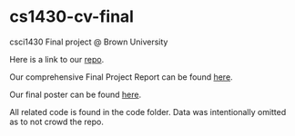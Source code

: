 # cs1430-cv-final
csci1430 Final project @ Brown University

Here is a link to our [repo](https://github.com/kevinxkang/1430CV-image-captioning).

Our comprehensive Final Project Report can be found [here](written/CS1430__Final_Report.pdf). 

Our final poster can be found [here](written/CS1450_Final_Poster.pdf).

All related code is found in the code folder. Data was intentionally omitted as to not crowd the repo. 

